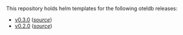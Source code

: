 This repository holds helm templates for the following oteldb releases:

* [v0.3.0](https://github.com/go-faster/oteldb/releases/tag/v0.3.0) (_[source](https://github.com/go-faster/oteldb/tree/v0.3.0/helm/oteldb)_)
* [v0.2.0](https://github.com/go-faster/oteldb/releases/tag/v0.2.0) (_[source](https://github.com/go-faster/oteldb/tree/v0.2.0/helm/oteldb)_)
